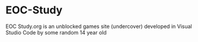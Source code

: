 # EOC-Study
EOC Study.org is an unblocked games site (undercover) developed in Visual Studio Code by some random 14 year old
